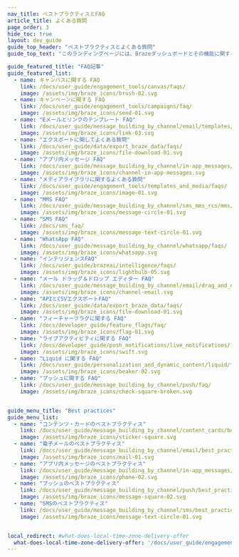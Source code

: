 ```yaml
---
nav_title: ベストプラクティスとFAQ
article_title: よくある質問
page_order: 3
hide_toc: true
layout: dev_guide
guide_top_header: "ベストプラクティスとよくある質問"
guide_top_text: "このランディングページには、Brazeダッシュボードとその機能に関するよくある質問とベストプラクティスに関する記事が掲載されている。"

guide_featured_title: "FAQ記事"
guide_featured_list:
  - name: キャンバスに関する FAQ
    link: /docs/user_guide/engagement_tools/canvas/faqs/
    image: /assets/img/braze_icons/brush-02.svg
  - name: キャンペーンに関する FAQ
    link: /docs/user_guide/engagement_tools/campaigns/faq/
    image: /assets/img/braze_icons/send-01.svg
  - name: "Eメールとリンクのテンプレート FAQ"
    link: /docs/user_guide/message_building_by_channel/email/templates/faq/
    image: /assets/img/braze_icons/link-03.svg
  - name: "エクスポートに関してよくある質問"
    link: /docs/user_guide/data/export_braze_data/faqs/
    image: /assets/img/braze_icons/file-download-01.svg
  - name: "アプリ内メッセージ FAQ"
    link: /docs/user_guide/message_building_by_channel/in-app_messages/faq/
    image: /assets/img/braze_icons/channel-in-app-messages.svg
  - name: "メディアライブラリに関するよくある質問"
    link: /docs/user_guide/engagement_tools/templates_and_media/faqs/
    image: /assets/img/braze_icons/image-01.svg
  - name: "MMS FAQ"
    link: /docs/user_guide/message_building_by_channel/sms_mms_rcs/mms/faqs/
    image: /assets/img/braze_icons/message-circle-01.svg
  - name: "SMS FAQ"
    link: /docs/sms_faq/
    image: /assets/img/braze_icons/message-text-circle-01.svg
  - name: "WhatsApp FAQ"
    link: /docs/user_guide/message_building_by_channel/whatsapp/faqs/
    image: /assets/img/braze_icons/whatsapp.svg
  - name: "インテリジェンスFAQ"
    link: /docs/user_guide/brazeai/intelligence/faqs/
    image: /assets/img/braze_icons/lightbulb-05.svg
  - name: "メール ドラッグ＆ドロップ エディター FAQ"
    link: /docs/user_guide/message_building_by_channel/email/drag_and_drop/faq/
    image: /assets/img/braze_icons/channel-email.svg
  - name: "APIとCSVエクスポートFAQ"
    link: /docs/user_guide/data/export_braze_data/faqs/
    image: /assets/img/braze_icons/file-download-01.svg
  - name: "フィーチャーフラグに関する FAQ"
    link: /docs/developer_guide/feature_flags/faq/
    image: /assets/img/braze_icons/flag-01.svg
  - name: "ライブアクティビティに関する FAQ"
    link: /docs/developer_guide/push_notifications/live_notifications/?sdktab=swift#swift_faq
    image: /assets/img/braze_icons/swift.svg
  - name: "Liquid に関する FAQ"
    link: /docs/user_guide/personalization_and_dynamic_content/liquid/faq/
    image: /assets/img/braze_icons/beaker-02.svg
  - name: "プッシュに関する FAQ"
    link: /docs/user_guide/message_building_by_channel/push/faq/
    image: /assets/img/braze_icons/check-square-broken.svg


guide_menu_title: "Best practices"
guide_menu_list:
  - name: "コンテンツ・カードのベストプラクティス"
    link: /docs/user_guide/message_building_by_channel/content_cards/best_practices/
    image: /assets/img/braze_icons/sticker-square.svg
  - name: "電子メールのベストプラクティス"
    link: /docs/user_guide/message_building_by_channel/email/best_practices/
    image: /assets/img/braze_icons/mail-01.svg
  - name: "アプリ内メッセージのベストプラクティス"
    link: /docs/user_guide/message_building_by_channel/in-app_messages/best_practices/
    image: /assets/img/braze_icons/phone-02.svg
  - name: "プッシュのベストプラクティス"
    link: /docs/user_guide/message_building_by_channel/push/best_practices/
    image: /assets/img/braze_icons/message-square-02.svg
  - name: "SMSのベストプラクティス"
    link: /docs/user_guide/message_building_by_channel/sms/best_practices/
    image: /assets/img/braze_icons/message-text-circle-01.svg


local_redirect: #what-does-local-time-zone-delivery-offer
  what-does-local-time-zone-delivery-offer: '/docs/user_guide/engagement_tools/campaigns/faq/#what-does-local-time-zone-delivery-offer'
---
```


<br>